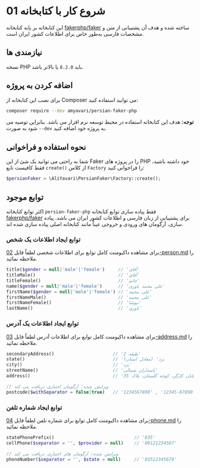 # 01 شروع کار با کتابخانه

این کتابخانه بر پایه کتابخانه [fakerphp/faker](https://fakerphp.org/) ساخته شده و هدف آن پشتیبانی از متن و مشخصات فارسی به‌طور خاص برای اطلاعات کشور ایران است.

## نیازمندی ها

نسخه PHP باید `8.2.0` یا بالاتر باشد.

## اضافه کردن به پروژه

برای نصب این کتابخانه از Composer می توانید استفاده کنید:

```bash
composer require --dev amyavari/persian-faker-php
```

**توجه:** هدف این کتابخانه استفاده در محیط توسعه نرم افزار می باشد. بنابراین توصیه می شود به صورت `--dev` به پروژه خود اضافه کنید.

## نحوه استفاده و فراخوانی

شما به راحتی می توانید یک شئ از این Faker را در پروژه های PHP خود داشته باشید، فقط کافیست تابع `create()` از کلاس `Factory` را فراخوانی کنید:

```php
$persianFaker = \AliYavari\PersianFaker\Factory::create();
```

## توابع موجود

اکثر توابع کتابخانه `persian-faker-php` فقط پیاده سازی توابع کتابخانه [fakerphp/faker](https://fakerphp.org/) برای پشتیبانی از زبان فارسی و اطلاعات کشور ایران می باشد. پیاده سازی، آرگومان های ورودی و خروجی عیناً مانند کتابخانه اصلی پیاده سازی شده اند.

### توابع ایجاد اطلاعات یک شخص

برای مشاهده داکیومنت کامل توابع برای اطلاعات شخصی لطفاً فایل [02-person.md](02-person.md) را ملاحظه نمائید.

```php
title($gender = null|'male'|'female')     // 'آقای'
titleMale()                               // 'آقای'
titleFemale()                             // 'خانم'
name($gender = null|'male'|'female')      // 'علی محمد یاوری'
firstName($gender = null|'male'|'female') // 'علی محمد'
firstNameMale()                           // 'علی محمد'
firstNameFemale()                         // 'نیوشا'
lastName()                                // 'یاوری'
```

### توابع ایجاد اطلاعات یک آدرس

برای مشاهده داکیومنت کامل توابع برای اطلاعات آدرس لطفاً فایل [03-address.md](03-address.md) را ملاحظه نمائید.

```php
secondaryAddress()                      // 'طبقه 2'
state()                                 // 'یزد' (معادل استان)
city()                                  // 'یزد'
streetName()                            // 'پاسداران شمالی'
address()                               // 'خیابان کارگر، کوچه گلستان، پلاک 35

// ویرایش شده: آرگومان اختیاری دریافت می کند
postcode($withSeparator = false|true)   // '1234567890' , '12345-67890'
```

### توابع ایجاد شماره تلفن

برای مشاهده داکیومنت کامل توابع برای شماره تلفن لطفاً فایل [04-phone.md](04-phone.md) را ملاحظه نمائید.

```php
statePhonePrefix()                              // '035'
cellPhone($separator = '', $provider = null)    // '09121234567'

// ویرایش شده: آرگومان های اختیاری دریافت می کند
phoneNumber($separator = '', $state = null)     // '03512345678'
```
